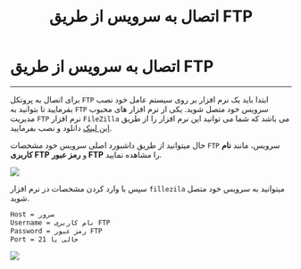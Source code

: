 ﻿---
title: "اتصال به سرویس از طریق FTP"
sidebar_label: "اتصال به سرویس از طریق FTP"
description: "برای اتصال به پروتکل FTP ابتدا باید یک نرم افزار بر روی سیستم عامل خود نصب بفرمایید تا بتوانید به FTP "
---

# اتصال به سرویس از طریق FTP
---

برای اتصال به پروتکل `FTP` ابتدا باید یک نرم افزار بر روی سیستم عامل خود نصب بفرمایید تا بتوانید به `FTP` سرویس خود متصل شوید. یکی از نرم افزار های محبوب مدیریت `FTP` نرم افزار `FileZilla` می باشد که شما می توانید این نرم افزار را از طریق [این لینک](https://filezilla-project.org/download.php) دانلود و نصب بفرمایید.

حال میتوانید از طریق داشبورد اصلی سرویس خود مشخصات `FTP` سرویس، مانند **نام کاربری FTP** و **رمز عبور FTP** را مشاهده نمایید.

![](https://s1.chabokan.net/docs/images/FTP_num2.jpg)

سپس با وارد کردن مشخصات در نرم افزار `fillezila` میتوانید به سرویس خود متصل شوید.

```bash
Host = سرور
Username = نام کاربری FTP
Password = رمز عبور FTP
Port = خالی یا 21
```

![](https://s1.chabokan.net/docs/images/FTP_num1.jpg)
